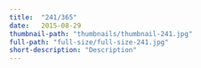 ```yaml
---
title:  "241/365"
date:   2015-08-29
thumbnail-path: "thumbnails/thumbnail-241.jpg"
full-path: "full-size/full-size-241.jpg"
short-description: "Description"
---
```

